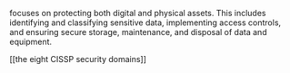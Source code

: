 focuses on protecting both digital and physical assets. This includes identifying and classifying sensitive data, implementing access controls, and ensuring secure storage, maintenance, and disposal of data and equipment.

[[the eight CISSP security domains]]